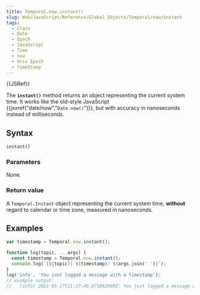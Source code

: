```yaml
---
title: Temporal.now.instant()
slug: Web/JavaScript/Reference/Global_Objects/Temporal/now/instant
tags:
  - Class
  - Date
  - Epoch
  - JavaScript
  - Time
  - now
  - Unix Epoch
  - timeStamp
---
```

{{JSRef}}

<p class="summary"><span class="seoSummary">The <strong><code>instant()</code></strong> method returns an object representing the current system time. It works like the old-style JavaScript {{jsxref("date/now","<code>Date.now()</code>")}}, but with accuracy in nanoseconds instead of milliseconds.</span></p>

## Syntax

```js
instant()
```

### Parameters

None.

### Return value

A `Temporal.Instant` object representing the current system time, **without**
regard to calendar or time zone, measured in nanoseconds.

## Examples

```js
var timestamp = Temporal.now.instant();
```

```js
function log(topic, ...args) {
  const timestamp = Temporal.now.instant();
  console.log(`[${topic}] ${timestamp}: ${args.join(' ')}`);
}
log('info', 'You just logged a message with a timestamp');
// example output:
//   [info] 2021-05-17T21:27:46.071862989Z: You just logged a message with a timestamp
```
